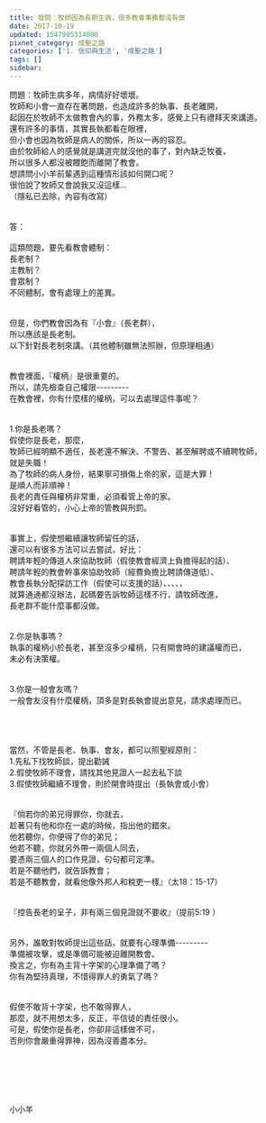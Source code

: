 ```yaml
---
title: 發問：牧師因為長期生病，很多教會事務都沒有做
date: 2017-10-19
updated: 1547985314000
pixnet_category: 成聖之路
categories: ['1. 信仰與生活', '成聖之路']
tags: []
sidebar: 
---
```


<p>問題：牧師生病多年，病情好好壞壞。<br/>牧師和小會一直存在著問題，也造成許多的執事、長老離開，<br/>起因在於牧師不太做教會內的事，外務太多，感覺上只有禮拜天來講道。<br/>還有許多的事情，其實長執都看在眼裡，<br/>但小會也因為牧師是病人的關係，所以一再的容忍。<br/>由於牧師給人的感覺就是講道完就沒他的事了，對內缺乏牧養，<br/>所以很多人都沒被餵飽而離開了教會。<br/>想請問小小羊前輩遇到這種情形該如何開口呢？<br/>很怕說了牧師又會說我又沒這樣...<br/>（隱私已去除，內容有改寫）<br/><!--more--><br/><br/>答：<br/><br/>這類問題，要先看教會體制：<br/>長老制？<br/>主教制？<br/>會眾制？<br/>不同體制，會有處理上的差異。<br/><br/><br/>但是，你們教會因為有『小會』（長老群），<br/>所以應該是長老制。<br/>以下針對長老制來講。（其他體制雖無法照辦，但原理相通）<br/><br/><br/>教會裡面，『權柄』是很重要的。<br/>所以，請先檢查自己權限---------<br/>在教會裡，你有什麼樣的權柄，可以去處理這件事呢？<br/> <br/><br/>1.你是長老嗎？<br/>假使你是長老，那麼，<br/>牧師已經明顯不適任，長老還不解決、不警告、甚至解聘或不續聘牧師，<br/>就是失職！<br/>為了牧師的病人身份，結果寧可損傷上帝的家，這是大罪！<br/>是順人而非順神！<br/>長老的責任與權柄非常重，必須看管上帝的家。<br/>沒好好看管的，小心上帝的管教與刑罰。<br/><br/><br/>事實上，假使想繼續讓牧師留任的話，<br/>還可以有很多方法可以去嘗試，好比：<br/>聘請年輕的傳道人來協助牧師（假使教會經濟上負擔得起的話）、<br/>聘請年輕的教會幹事來協助牧師（經費負擔比聘請傳道低）、<br/>教會長執分配探訪工作（假使可以支援的話）、、、、，<br/>就算通通都沒辦法，起碼要告訴牧師這樣不行，請牧師改進，<br/>長老群不能什麼事都沒做。<br/><br/> <br/>2.你是執事嗎？<br/>執事的權柄小於長老，甚至沒多少權柄，只有開會時的建議權而已，<br/>未必有決策權。<br/><br/><br/>3.你是一般會友嗎？<br/>一般會友沒有什麼權柄，頂多是對長執會提出意見，請求處理而已。<br/><br/><br/><br/><br/>當然，不管是長老、執事、會友，都可以照聖經原則：<br/>1.先私下找牧師談，提出勸誡<br/>2.假使牧師不理會，請找其他見證人一起去私下談<br/>3.假使牧師繼續不理會，則於開會時提出（長執會或小會）<br/><br/><br/>『倘若你的弟兄得罪你，你就去，<br/>趁著只有他和你在一處的時候，指出他的錯來。<br/>他若聽你，你便得了你的弟兄；<br/>他若不聽，你就另外帶一兩個人同去，<br/>要憑兩三個人的口作見證，句句都可定準。<br/>若是不聽他們，就告訴教會；<br/>若是不聽教會，就看他像外邦人和稅吏一樣』（太18：15-17）<br/><br/><br/>『控告長老的呈子，非有兩三個見證就不要收』（提前5:19 ）<br/><br/> <br/>另外，誰敢對牧師提出這些話，就要有心理準備---------<br/>準備被攻擊，或是準備可能被迫離開教會。<br/>換言之，你有為主背十字架的心理準備了嗎？<br/>你有為堅持真理，不惜得罪人的勇氣了嗎？<br/> <br/><br/>假使不敢背十字架，也不敢得罪人，<br/>那麼，就不用想太多，反正，平信徒的責任很小。<br/>可是，假使你是長老，你卻非這樣做不可，<br/>否則你會嚴重得罪神，因為沒善盡本分。<br/> <br/><br/><br/><br/><br/><br/>小小羊<br/><br/><br/><br/></p>